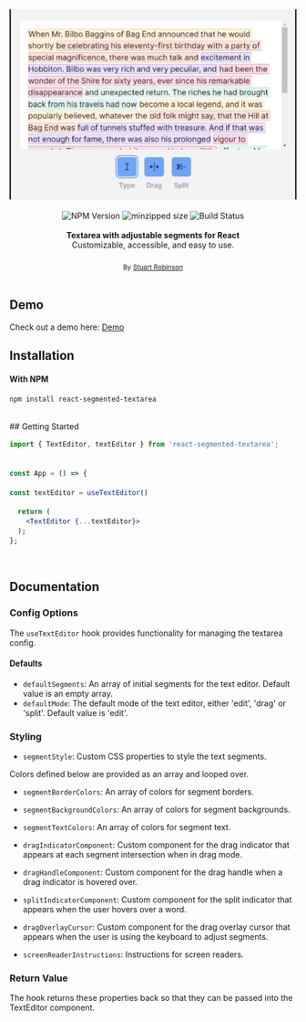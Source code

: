<div align="center">
  <img alt="react-segmented-textarea" src="https://github.com/stuartrobinson3007/react-segmented-textarea/blob/main/assets/demo.gif?raw=true"/>
  
</div>

<br />

<div align="center">
  <img src="https://badgen.net/npm/v/react-segmented-textarea" alt="NPM Version" />
  <img src="https://badgen.net/bundlephobia/minzip/react-segmented-textarea" alt="minzipped size"/>
  <img src="https://github.com/stuartrobinson/react-segmented-textarea/workflows/CI/badge.svg" alt="Build Status" />
</a>
</div>
<br />
<div align="center"><strong>Textarea with adjustable segments for React</strong></div>
<div align="center">Customizable, accessible, and easy to use.</div>

<br />
<div align="center">
  <sub>By <a href="https://twitter.com/sturobinson">Stuart Robinson</a></sub>
</div>

<br />

## Demo

Check out a demo here: <a href="https://react-segmented-textarea.vercel.app/" target="_blank">Demo</a>

## Installation

#### With NPM

```sh
npm install react-segmented-textarea
```

<br />
## Getting Started

```jsx
import { TextEditor, textEditor } from 'react-segmented-textarea';


const App = () => {

const textEditor = useTextEditor()

  return (
    <TextEditor {...textEditor}>
  );
};
```

<br />

## Documentation

### Config Options

The `useTextEditor` hook provides functionality for managing the textarea config.

#### Defaults

- `defaultSegments`: An array of initial segments for the text editor. Default value is an empty array.
- `defaultMode`: The default mode of the text editor, either 'edit', 'drag' or 'split'. Default value is 'edit'.

### Styling

- `segmentStyle`: Custom CSS properties to style the text segments.

Colors defined below are provided as an array and looped over.

- `segmentBorderColors`: An array of colors for segment borders.
- `segmentBackgroundColors`: An array of colors for segment backgrounds.
- `segmentTextColors`: An array of colors for segment text.

- `dragIndicatorComponent`: Custom component for the drag indicator that appears at each segment intersection when in drag mode.
- `dragHandleComponent`: Custom component for the drag handle when a drag indicator is hovered over.
- `splitIndicatorComponent`: Custom component for the split indicator that appears when the user hovers over a word.
- `dragOverlayCursor`: Custom component for the drag overlay cursor that appears when the user is using the keyboard to adjust segments.
- `screenReaderInstructions`: Instructions for screen readers.

### Return Value

The hook returns these properties back so that they can be passed into the TextEditor component.
